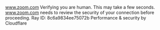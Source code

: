 www.zoom.com
Verifying you are human. This may take a few seconds.
www.zoom.com needs to review the security of your connection before proceeding.
Ray ID: 8c6a9834ee75072b
Performance & security by Cloudflare